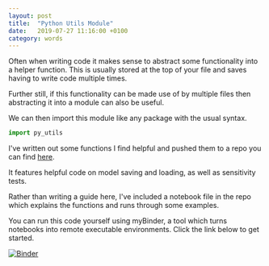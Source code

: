 ```yaml
---
layout: post
title:  "Python Utils Module"
date:   2019-07-27 11:16:00 +0100
category: words
---
```

[utils-repo]: https://github.com/DanielTemesgen/py-utils

[binder-link]: https://mybinder.org/v2/gh/DanielTemesgen/py-utils

Often when writing code it makes sense to abstract some functionality into a helper function. This is usually stored at the top of your file and saves having to write code multiple times.

Further still, if this functionality can be made use of by multiple files then abstracting it into a module can also be useful.

We can then import this module like any package with the usual syntax.


``` python
import py_utils
```


I've written out some functions I find helpful and pushed them to a repo you can find [here][utils-repo]. <br>

It features helpful code on model saving and loading, as well as sensitivity tests.

Rather than writing a guide here, I've included a notebook file in the repo which explains the functions and runs through some examples.

You can run this code yourself using myBinder, a tool which turns notebooks into remote executable environments. 
Click the link below to get started.

[![Binder](https://mybinder.org/badge_logo.svg)](https://mybinder.org/v2/gh/DanielTemesgen/py-utils/master?filepath=https%3A%2F%2Fgithub.com%2FDanielTemesgen%2Fpy-utils%2Fblob%2Fmaster%2Fpy_utils_guide.ipynb)
